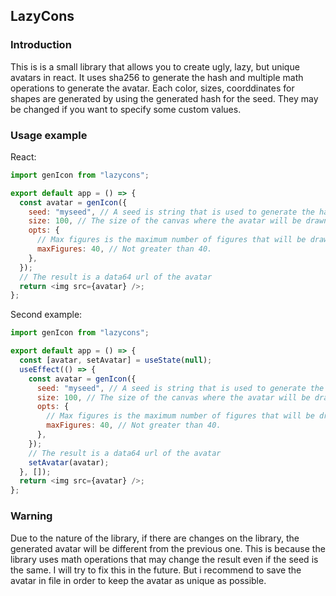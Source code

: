 <!-- Readme skeleton -->

## LazyCons

### Introduction

This is is a small library that allows you to create ugly, lazy, but unique avatars
in react. It uses sha256 to generate the hash and multiple math operations to
generate the avatar. Each color, sizes, coorddinates for shapes are generated
by using the generated hash for the seed. They may be changed if you want to
specify some custom values.

### Usage example

React:

```js
import genIcon from "lazycons";

export default app = () => {
  const avatar = genIcon({
    seed: "myseed", // A seed is string that is used to generate the hash
    size: 100, // The size of the canvas where the avatar will be drawn
    opts: {
      // Max figures is the maximum number of figures that will be drawn. Default is 8
      maxFigures: 40, // Not greater than 40.
    },
  });
  // The result is a data64 url of the avatar
  return <img src={avatar} />;
};
```

Second example:

```js
import genIcon from "lazycons";

export default app = () => {
  const [avatar, setAvatar] = useState(null);
  useEffect(() => {
    const avatar = genIcon({
      seed: "myseed", // A seed is string that is used to generate the hash
      size: 100, // The size of the canvas where the avatar will be drawn
      opts: {
        // Max figures is the maximum number of figures that will be drawn. Default is 8
        maxFigures: 40, // Not greater than 40.
      },
    });
    // The result is a data64 url of the avatar
    setAvatar(avatar);
  }, []);
  return <img src={avatar} />;
};
```

### Warning

Due to the nature of the library, if there are changes on the library, the
generated avatar will be different from the previous one. This is because the
library uses math operations that may change the result even if the seed is the
same. I will try to fix this in the future. But i recommend to save the avatar in
file in order to keep the avatar as unique as possible.
